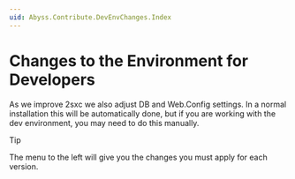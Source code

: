 ```yaml
---
uid: Abyss.Contribute.DevEnvChanges.Index
---
```


# Changes to the Environment for Developers

As we improve 2sxc we also adjust DB and Web.Config settings.
In a normal installation this will be automatically done, but if you are working with the dev environment, you may need to do this manually.

> [!TIP]
> The menu to the left will give you the changes you must apply for each version.